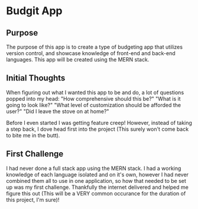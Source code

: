 # Budgit App


## Purpose
The purpose of this app is to create a type of budgeting app that utilizes version control, and showcase knowledge of front-end and back-end languages.  This app will be created using the MERN stack.

## Initial Thoughts
When figuring out what I wanted this app to be and do, a lot of questions popped into my head: "How comprehensive should this be?" "What is it going to look like?" "What level of customization should be afforded the user?" "Did I leave the stove on at home?" 

Before I even started I was getting feature creep!  However, instead of taking a step back, I dove head first into the project (This surely won't come back to bite me in the butt).

## First Challenge
I had never done a full stack app using the MERN stack.  I had a working knowledge of each language isolated and on it's own, however I had never combined them all to use in one application, so how that needed to be set up was my first challenge.  Thankfully the internet delivered and helped me figure this out (This will be a VERY common occurance for the duration of this project, I'm sure)!

